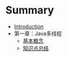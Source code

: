 # Summary

* [Introduction](README.md)
* 第一章：Java多线程
    * [基本概念](Chapter1/Basic.md)
    * [知识点总结](Chapter1/Summary.md)

